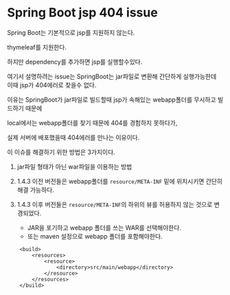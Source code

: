 # Spring Boot jsp 404 issue

Spring Boot는 기본적으로 jsp를 지원하지 않는다.

thymeleaf를 지원한다.

하지만 dependency를 추가하면 jsp를 실행할수있다.

여기서 설명하려는 issue는 SpringBoot는 jar파일로 변환해 간단하게 실행가능한데 이때 jsp가 404에러로 찾을수 없다.

이유는 SpringBoot가 jar파일로 빌드할때 jsp가 속해있는 webapp폴더를 무시하고 빌드하기 때문에

local에서는 webapp폴더를 찾기 때문에 404를 경험하지 못하다가,

실제 서버에 배포했을때 404에러를 만나는 이유이다.

이 이슈를 해결하기 위한 방법은 3가지이다.

1. jar파일 형태가 아닌 war파일을 이용하는 방법

2. 1.4.3 이전 버전들은 webapp폴더를 ```resource/META-INF``` 밑에 위치시키면 간단히 해결 가능하다.

3. 1.4.3 이후 버전들은 ```resource/META-INF```의 하위의 뷰를 허용하지 않는 것으로 변경되었다.
    - JAR을 포기하고 webapp 폴더를 쓰는 WAR를 선택해야한다.
    - 또는 maven 설정으로 webapp 폴더를 포함해야한다.
```
    <build>
        <resources>
			<resource>
				<directory>src/main/webapp</directory>
			</resource>
		</resources>
	</build>
```